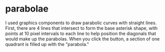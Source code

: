 # parabolae
I used graphics components to draw parabolic curves with straight lines. First, there are 4 lines that intersect to form the base asterisk shape, with points at 10 pixel intervals to each line to help position the diagonals that would make up the parabolas. When you click the button, a section of one quadrant is filled up with the "parabola."

